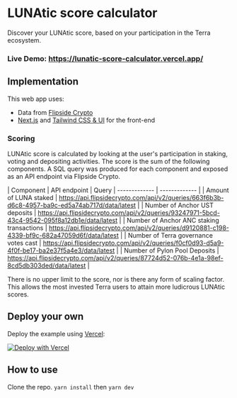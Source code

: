 # LUNAtic score calculator

Discover your LUNAtic score, based on your participation in the Terra ecosystem.

### Live Demo: https://lunatic-score-calculator.vercel.app/

## Implementation

This web app uses:

- Data from [Flipside Crypto](https://flipsidecrypto.com/)
- [Next.js](https://nextjs.org/) and [Tailwind CSS & UI](https://tailwindcss.com/) for the front-end

### Scoring

LUNAtic score is calculated by looking at the user's participation in staking, voting and depositing activities.
The score is the sum of the following components. A SQL query was produced for each component and exposed as an API endpoint via Flipside Crypto.

| Component | API endpoint | Query
| ------------- | ------------- |
| Amount of LUNA staked | https://api.flipsidecrypto.com/api/v2/queries/663f6b3b-d6c8-4957-ba9c-ed5a74ab717d/data/latest  |
| Number of Anchor UST deposits | https://api.flipsidecrypto.com/api/v2/queries/93247971-5bcd-43c4-9542-095f8a12db1e/data/latest |
| Number of Anchor ANC staking transactions | https://api.flipsidecrypto.com/api/v2/queries/d9120881-c198-4339-bf9c-682a47059d6f/data/latest |
| Number of Terra governance votes cast | https://api.flipsidecrypto.com/api/v2/queries/f0cf0d93-d5a9-4f0f-be17-ba2e37f5a4e3/data/latest |
| Number of Pylon Pool Deposits | https://api.flipsidecrypto.com/api/v2/queries/87724d52-076b-4e1a-98ef-8cd5db303ded/data/latest |


There is no upper limit to the score, nor is there any form of scaling factor. This allows the most invested Terra users to attain more ludicrous LUNAtic scores.

## Deploy your own

Deploy the example using [Vercel](https://vercel.com?utm_source=github&utm_medium=readme&utm_campaign=next-example):

[![Deploy with Vercel](https://vercel.com/button)](https://vercel.com/new/clone?repository-url=https%3A%2F%2Fgithub.com%2Fkarlxlee%2Flunatic-score-calculator)

## How to use

Clone the repo.
`yarn install` then `yarn dev`
